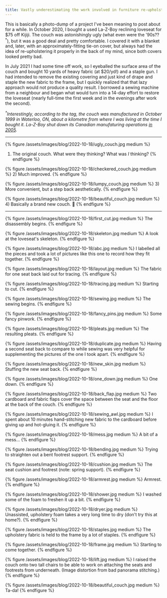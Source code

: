 ```yaml
---
title: Vastly underestimating the work involved in furniture re-upholstery
---
```


This is basically a photo-dump of a project I've been meaning to post about for a while. In October 2020, I bought a used La-Z-Boy reclining loveseat for $75 off Kijiji. The couch was astonishingly ugly (what even were the '90s??<sup>†</sup>), but it was a good deal and pretty comfortable. I covered it with a blanket and, later, with an approximately-fitting tie-on cover, but always had the idea of re-upholstering it properly in the back of my mind, since both covers looked pretty bad.

In July 2021 I had some time off work, so I eyeballed the surface area of the couch and bought 10 yards of heavy fabric (at $20/yd!) and a staple gun. I had intended to remove the existing covering and just kind of drape and staple the new fabric to the frame, but I quickly realized that that lazy approach would not produce a quality result. I borrowed a sewing machine from a neighbour and began what would turn into a 14-day effort to restore the loveseat (nearly full-time the first week and in the evenings after work the second).

*<sup>†</sup>Interestingly, according to the tag, the couch was manufactured in October 1999 in Waterloo, ON, about a kilometre from where I was living at the time I bought it. La-Z-Boy shut down its Canadian manufaturing operations [in 2005](https://investors.la-z-boy.com/news-releases/news-release-details/la-z-boy-close-canadian-upholstery-facility).*

---

{% figure /assets/images/blog/2022-10-18/ugly_couch.jpg medium %}
  1) The original couch. What were they thinking? What was <i>I</i> thinking?
{% endfigure %}

{% figure /assets/images/blog/2022-10-18/checkered_couch.jpg medium %}
  2) Much improved.
{% endfigure %}

{% figure /assets/images/blog/2022-10-18/lumpy_couch.jpg medium %}
  3) More convenient, but a step back aesthetically.
{% endfigure %}

{% figure /assets/images/blog/2022-10-18/beautiful_couch.jpg medium %}
  4) Basically a brand new couch. 🎉
{% endfigure %}

---

{% figure /assets/images/blog/2022-10-18/first_cut.jpg medium %}
  The disassembly begins.
{% endfigure %}

{% figure /assets/images/blog/2022-10-18/skeleton.jpg medium %}
  A look at the loveseat's skeleton.
{% endfigure %}

{% figure /assets/images/blog/2022-10-18/abc.jpg medium %}
  I labelled all the pieces and took a lot of pictures like this one to record how they fit together.
{% endfigure %}

{% figure /assets/images/blog/2022-10-18/layout.jpg medium %}
  The fabric for one seat back laid out for tracing.
{% endfigure %}

{% figure /assets/images/blog/2022-10-18/tracing.jpg medium %}
  Starting to cut.
{% endfigure %}

{% figure /assets/images/blog/2022-10-18/sewing.jpg medium %}
  The sewing begins.
{% endfigure %}

{% figure /assets/images/blog/2022-10-18/fancy_pins.jpg medium %}
  Some fancy pinwork.
{% endfigure %}

{% figure /assets/images/blog/2022-10-18/pleats.jpg medium %}
  The resulting pleats.
{% endfigure %}

{% figure /assets/images/blog/2022-10-18/duplicate.jpg medium %}
  Having a second seat back to compare to while sewing was very helpful for supplementing the pictures of the one I took apart.
{% endfigure %}

{% figure /assets/images/blog/2022-10-18/new_skin.jpg medium %}
  Stuffing the new seat back.
{% endfigure %}

{% figure /assets/images/blog/2022-10-18/one_down.jpg medium %}
  One down.
{% endfigure %}

{% figure /assets/images/blog/2022-10-18/back_flap.jpg medium %}
  Two cardboard and fabric flaps cover the space between the seat and the floor at the back of the couch.
{% endfigure %}

{% figure /assets/images/blog/2022-10-18/sewing_awl.jpg medium %}
  I spent about 10 minutes hand-stitching new fabric to the cardboard before giving up and hot-gluing it.
{% endfigure %}

{% figure /assets/images/blog/2022-10-18/mess.jpg medium %}
  A bit of a mess...
{% endfigure %}

{% figure /assets/images/blog/2022-10-18/bending.jpg medium %}
  Trying to straighten out a bent footrest support.
{% endfigure %}

{% figure /assets/images/blog/2022-10-18/cushion.jpg medium %}
  The seat cushion and footrest (note: spring support).
{% endfigure %}

{% figure /assets/images/blog/2022-10-18/armrest.jpg medium %}
  Armrest.
{% endfigure %}

{% figure /assets/images/blog/2022-10-18/shower.jpg medium %}
  I washed some of the foam to freshen it up a bit.
{% endfigure %}

{% figure /assets/images/blog/2022-10-18/dryer.jpg medium %}
  Unassisted, upholstery foam takes a very long time to dry (don't try this at home?).
{% endfigure %}

{% figure /assets/images/blog/2022-10-18/staples.jpg medium %}
  The upholstery fabric is held to the frame by a lot of staples.
{% endfigure %}

{% figure /assets/images/blog/2022-10-18/frame.jpg medium %}
  Starting to come together.
{% endfigure %}

{% figure /assets/images/blog/2022-10-18/lift.jpg medium %}
  I raised the couch onto two tall chairs to be able to work on attaching the seats and footrests from underneath. (Image distortion from bad panorama stitching.)
{% endfigure %}

{% figure /assets/images/blog/2022-10-18/beautiful_couch.jpg medium %}
  Ta-da!
{% endfigure %}
